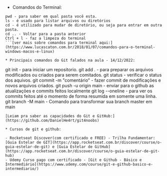 * Comandos do Terminal:
```
pwd - para saber em qual pasta você esta.
ls - é usado para listar arquivos ou diretórios
cd - é utilizado para mudar de diretório, ou seja para entrar em outra pasta.
cd .. - Voltar para a pasta anterior
Ctrl + l - faz a limpeza do terminal
```[ver mais sobre comandos para terminal aqui:](https://www.lucascaton.com.br/2018/01/07/comandos-para-o-terminal-windows-macos-e-linux)

* Principais comandos do Git falados na aula - 14/12/2022:
```
git init - para iniciar um repositorio.
git add . - para preparar os arquivos modificados ou criados para serem comitados.
git status - verificar o status dos aquivos.
git commit -m "comentário" - fazer commit de modificações e novos arquivos criados.
git push -u origin main - enviar para o github as atualizações e commits feitos localmente
git log --oneline - para ver os commits feitos até o momento de forma resumida em somente uma linha.
git branch -M main - Comando para transformar sua branch master em main
```[ver mais comandos do git:](https://gist.github.com/leocomelli/2545add34e4fec21ec16)
[Leiam pra saber as capacidades do Git e GitHub:](https://github.com/DanielHe4rt/git4noobs)

* Cursos de git e github:

- Rocketseat Discover(com certificado e FREE) - Trilha Fundamentar: [Guia Estelar de GIT](https://app.rocketseat.com.br/discover/course/o-guia-estelar-de-git) e [Guia Estelar de GitHub](https://app.rocketseat.com.br/discover/course/o-guia-estelar-de-git-hub)
- Udemy Curso pago com certificado - [Git e Github - Básico e Intermediário](https://www.udemy.com/course/git-e-github-basico-e-intermediario/)